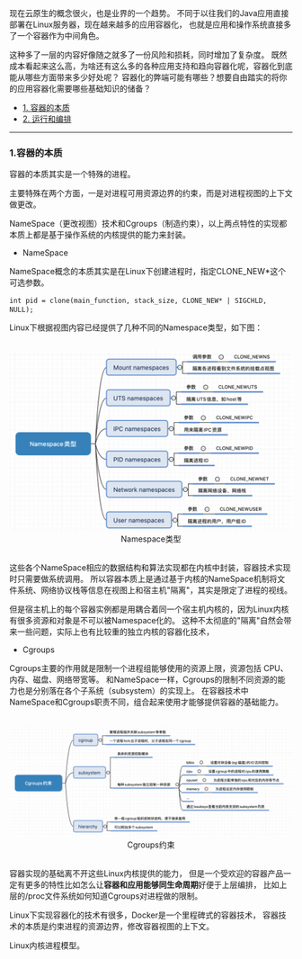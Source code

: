 
现在云原生的概念很火，也是业界的一个趋势。
不同于以往我们的Java应用直接部署在Linux服务器，现在越来越多的应用容器化，
也就是应用和操作系统直接多了一个容器作为中间角色。

这种多了一层的内容好像随之就多了一份风险和损耗，同时增加了复杂度。
既然成本看起来这么高，为啥还有这么多的各种应用支持和趋向容器化呢，容器化到底能从哪些方面带来多少好处呢？
容器化的弊端可能有哪些？想要自由踏实的将你的应用容器化需要哪些基础知识的储备？


- [1. 容器的本质]()
- [2. 运行和编排]()

---

### 1.容器的本质

容器的本质其实是一个特殊的进程。

主要特殊在两个方面，一是对进程可用资源边界的约束，而是对进程视图的上下文做更改。

NameSpace（更改视图）技术和Cgroups（制造约束），以上两点特性的实现都本质上都是基于操作系统的内核提供的能力来封装。

- NameSpace

NameSpace概念的本质其实是在Linux下创建进程时，指定CLONE_NEW*这个可选参数。
````
int pid = clone(main_function, stack_size, CLONE_NEW* | SIGCHLD, NULL); 
````
Linux下根据视图内容已经提供了几种不同的Namespace类型，如下图：

<br>                                     
<div align=center><img src="https://github.com/BBLLMYD/blog/blob/master/images/13/1301.png?raw=true" alt="Namespace类型" width="555"></div>
<div align=center>Namespace类型</div>
<br>

这些各个NameSpace相应的数据结构和算法实现都在内核中封装，容器技术实现时只需要做系统调用。
所以容器本质上是通过基于内核的NameSpace机制将文件系统、网络协议栈等信息在视图上和宿主机"隔离"，其实是限定了进程的视线。

但是宿主机上的每个容器实例都是用耦合着同一个宿主机内核的，因为Linux内核有很多资源和对象是不可以被Namespace化的。
这种不太彻底的"隔离"自然会带来一些问题，实际上也有比较重的独立内核的容器化技术，

- Cgroups

Cgroups主要的作用就是限制一个进程组能够使用的资源上限，资源包括 CPU、内存、磁盘、网络带宽等。
和NameSpace一样，Cgroups的限制不同资源的能力也是分别落在各个子系统（subsystem）的实现上。 
在容器技术中NameSpace和Cgroups职责不同，组合起来使用才能够提供容器的基础能力。

<br>                                     
<div align=center><img src="https://github.com/BBLLMYD/blog/blob/master/images/13/1302.png?raw=true" alt="Cgroups约束" width="555"></div>
<div align=center>Cgroups约束</div>
<br>


容器实现的基础离不开这些Linux内核提供的能力，
但是一个受欢迎的容器产品一定有更多的特性比如怎么让**容器和应用能够同生命周期**好便于上层编排，
比如上层的/proc文件系统如何知道Cgroups对进程做的限制。


Linux下实现容器化的技术有很多，Docker是一个里程碑式的容器技术，
容器技术的本质是约束进程的资源边界，修改容器视图的上下文。

Linux内核进程模型。







